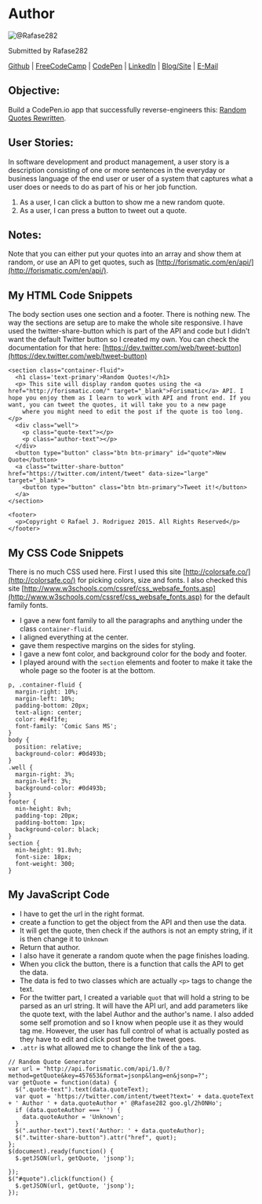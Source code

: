 # Author
![@Rafase282](https://avatars0.githubusercontent.com/Rafase282?&s=128)

Submitted by Rafase282

[Github](https://github.com/Rafase282) | [FreeCodeCamp](http://www.freecodecamp.com/rafase282) | [CodePen](http://codepen.io/Rafase282/) | [LinkedIn](https://www.linkedin.com/in/rafase282) | [Blog/Site](https://rafase282.wordpress.com/) | [E-Mail](mailto:rafase282@gmail.com)

## Objective:
Build a CodePen.io app that successfully reverse-engineers this: [Random Quotes Rewritten](http://codepen.io/AdventureBear/full/vEoVMw).

## User Stories:
In software development and product management, a user story is a description consisting of one or more sentences in the everyday or business language of the end user or user of a system that captures what a user does or needs to do as part of his or her job function.
1. As a user, I can click a button to show me a new random quote.
2. As a user, I can press a button to tweet out a quote.

## Notes:
Note that you can either put your quotes into an array and show them at random, or use an API to get quotes, such as [http://forismatic.com/en/api/](http://forismatic.com/en/api/).

## My HTML Code Snippets
The body section uses one section and a footer. There is nothing new. The way the sections are setup are to make the whole site responsive. I have used the twitter-share-button which is part of the API and code but I didn't want the default Twitter button so I created my own. You can check the documentation for that here: [https://dev.twitter.com/web/tweet-button](https://dev.twitter.com/web/tweet-button)

```
<section class="container-fluid">
  <h1 class='text-primary'>Random Quotes!</h1>
  <p> This site will display random quotes using the <a href="http://forismatic.com/" target="_blank">Forismatic</a> API. I hope you enjoy them as I learn to work with API and front end. If you want, you can tweet the quotes, it will take you to a new page
    where you might need to edit the post if the quote is too long.</p>
  <div class="well">
    <p class="quote-text"></p>
    <p class="author-text"></p>
  </div>
  <button type="button" class="btn btn-primary" id="quote">New Quote</button>
  <a class="twitter-share-button" href="https://twitter.com/intent/tweet" data-size="large" target="_blank">
    <button type="button" class="btn btn-primary">Tweet it!</button>
  </a>
</section>

<footer>
  <p>Copyright © Rafael J. Rodriguez 2015. All Rights Reserved</p>
</footer>
```

## My CSS Code Snippets
There is no much CSS used here. First I used this site [http://colorsafe.co/](http://colorsafe.co/) for picking colors, size and fonts. I also checked this site [http://www.w3schools.com/cssref/css_websafe_fonts.asp](http://www.w3schools.com/cssref/css_websafe_fonts.asp) for the default family fonts.
- I gave a new font family to all the paragraphs and anything under the class `container-fluid`.
- I aligned everything at the center.
- gave them respective margins on the sides for styling.
- I gave a new font color, and background color for the body and footer.
- I played around with the `section` elements and footer to make it take the whole page so the footer is at the bottom.

```
p, .container-fluid {
  margin-right: 10%;
  margin-left: 10%;
  padding-bottom: 20px;
  text-align: center;
  color: #e4f1fe;
  font-family: 'Comic Sans MS';
}
body {
  position: relative;
  background-color: #0d493b;
}
.well {
  margin-right: 3%;
  margin-left: 3%;
  background-color: #0d493b;
}
footer {
  min-height: 8vh;
  padding-top: 20px;
  padding-bottom: 1px;
  background-color: black;
}
section {
  min-height: 91.8vh;
  font-size: 18px;
  font-weight: 300;
}
```

## My JavaScript Code
- I have to get the url in the right format.
- create a function to get the object from the API and then use the data.
- It will get the quote, then check if the authors is not an empty string, if it is then change it to `Unknown`
- Return that author.
- I also have it generate a random quote when the page finishes loading.
- When you click the button, there is a function that calls the API to get the data.
- The data is fed to two classes which are actually `<p>` tags to change the text.
- For the twitter part, I created a variable `quot` that will hold a string to be parsed as an url string. It will have the API url, and add parameters like the quote text, with the label Author and the author's name. I also added some self promotion and so I know when people use it as they would tag me. However, the user has full control of what is actually posted as they have to edit and click post before the tweet goes.
- `.attr` is what allowed me to change the link of the `a` tag.

```
// Random Quote Generator
var url = "http://api.forismatic.com/api/1.0/?method=getQuote&key=457653&format=jsonp&lang=en&jsonp=?";
var getQuote = function(data) {
  $(".quote-text").text(data.quoteText);
  var quot = 'https://twitter.com/intent/tweet?text=' + data.quoteText + ' Author ' + data.quoteAuthor +' @Rafase282 goo.gl/2h0NHo';
  if (data.quoteAuthor === '') {
    data.quoteAuthor = 'Unknown';
  }
  $(".author-text").text('Author: ' + data.quoteAuthor);
  $(".twitter-share-button").attr("href", quot);
};
$(document).ready(function() {
  $.getJSON(url, getQuote, 'jsonp');

});
$("#quote").click(function() {
  $.getJSON(url, getQuote, 'jsonp');
});
```

